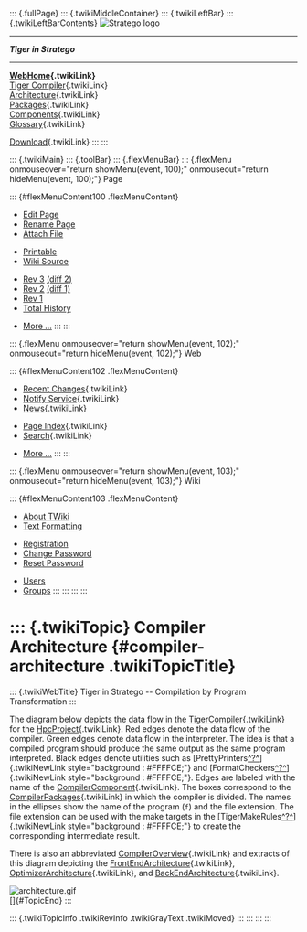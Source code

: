 ::: {.fullPage}
::: {.twikiMiddleContainer}
::: {.twikiLeftBar}
::: {.twikiLeftBarContents}
![Stratego
logo](../pub/Stratego/StrategoLogo/StrategoLogoTextlessWhite-100px.png)

------------------------------------------------------------------------

***Tiger in Stratego***

------------------------------------------------------------------------

**[WebHome](WebHome){.twikiLink}**\
[Tiger Compiler](TigerCompiler){.twikiLink}\
[Architecture](CompilerArchitecture){.twikiLink}\
[Packages](CompilerPackages){.twikiLink}\
[Components](CompilerComponent){.twikiLink}\
[Glossary](WebGlossary){.twikiLink}

[Download](DownloadAndInstallation){.twikiLink}
:::
:::

::: {.twikiMain}
::: {.toolBar}
::: {.flexMenuBar}
::: {.flexMenu onmouseover="return showMenu(event, 100);" onmouseout="return hideMenu(event, 100);"}
Page

::: {#flexMenuContent100 .flexMenuContent}
-   [Edit
    Page](http://www.program-transformation.org/edit/Tiger/CompilerArchitecture?t=1536825753)
-   [Rename
    Page](http://www.program-transformation.org/rename/Tiger/CompilerArchitecture)
-   [Attach
    File](http://www.program-transformation.org/attach/Tiger/CompilerArchitecture)

<!-- -->

-   [Printable](http://www.program-transformation.org/view/Tiger/CompilerArchitecture?skin=print.pattern)
-   [Wiki
    Source](http://www.program-transformation.org/view/Tiger/CompilerArchitecture?skin=text&raw=on&contenttype=text/plain)

<!-- -->

-   [Rev
    3](http://www.program-transformation.org/view/Tiger/CompilerArchitecture?rev=1.3)
    [(diff 2)](http://www.program-transformation.org/rdiff/Tiger/CompilerArchitecture?rev1=1.3&rev2=1.2)
-   [Rev
    2](http://www.program-transformation.org/view/Tiger/CompilerArchitecture?rev=1.2)
    [(diff 1)](http://www.program-transformation.org/rdiff/Tiger/CompilerArchitecture?rev1=1.2&rev2=1.1)
-   [Rev
    1](http://www.program-transformation.org/view/Tiger/CompilerArchitecture?rev=1.1)
-   [Total
    History](http://www.program-transformation.org/rdiff/Tiger/CompilerArchitecture)

<!-- -->

-   [More
    \...](http://www.program-transformation.org/oops/Tiger/CompilerArchitecture?template=oopsmore&param1=1.3&param2=1.3)
:::
:::

::: {.flexMenu onmouseover="return showMenu(event, 102);" onmouseout="return hideMenu(event, 102);"}
Web

::: {#flexMenuContent102 .flexMenuContent}
-   [Recent Changes](WebChanges){.twikiLink}
-   [Notify Service](WebNotify){.twikiLink}
-   [News](WebNews){.twikiLink}

<!-- -->

-   [Page Index](WebIndex){.twikiLink}
-   [Search](WebSearch){.twikiLink}

<!-- -->

-   [More
    \...](http://www.program-transformation.org/oops/Tiger/CompilerArchitecture?template=oopsmore&param1=1.3&param2=1.3)
:::
:::

::: {.flexMenu onmouseover="return showMenu(event, 103);" onmouseout="return hideMenu(event, 103);"}
Wiki

::: {#flexMenuContent103 .flexMenuContent}
-   [About
    TWiki](http://www.program-transformation.org/view/TWiki/WebHome)
-   [Text
    Formatting](http://www.program-transformation.org/view/TWiki/TextFormattingRules)

<!-- -->

-   [Registration](http://www.program-transformation.org/view/TWiki/TWikiRegistration)
-   [Change
    Password](http://www.program-transformation.org/view/TWiki/ChangePassword)
-   [Reset
    Password](http://www.program-transformation.org/view/TWiki/ResetPassword)

<!-- -->

-   [Users](http://www.program-transformation.org/view/Main/TWikiUsers)
-   [Groups](http://www.program-transformation.org/view/Main/TWikiGroups)
:::
:::
:::
:::

::: {.twikiTopic}
Compiler Architecture {#compiler-architecture .twikiTopicTitle}
=====================

::: {.twikiWebTitle}
Tiger in Stratego \-- Compilation by Program Transformation
:::

The diagram below depicts the data flow in the
[TigerCompiler](TigerCompiler){.twikiLink} for the
[HpcProject](HpcProject){.twikiLink}. Red edges denote the data flow of
the compiler. Green edges denote data flow in the interpreter. The idea
is that a compiled program should produce the same output as the same
program interpreted. Black edges denote utilities such as
[PrettyPrinters[^?^](http://www.program-transformation.org/edit/Tiger/PrettyPrinters?topicparent=Tiger.CompilerArchitecture)]{.twikiNewLink
style="background : #FFFFCE;"} and
[FormatCheckers[^?^](http://www.program-transformation.org/edit/Tiger/FormatCheckers?topicparent=Tiger.CompilerArchitecture)]{.twikiNewLink
style="background : #FFFFCE;"}. Edges are labeled with the name of the
[CompilerComponent](CompilerComponent){.twikiLink}. The boxes correspond
to the [CompilerPackages](CompilerPackages){.twikiLink} in which the
compiler is divided. The names in the ellipses show the name of the
program (`f`) and the file extension. The file extension can be used
with the make targets in the
[TigerMakeRules[^?^](http://www.program-transformation.org/edit/Tiger/TigerMakeRules?topicparent=Tiger.CompilerArchitecture)]{.twikiNewLink
style="background : #FFFFCE;"} to create the corresponding intermediate
result.

There is also an abbreviated
[CompilerOverview](CompilerOverview){.twikiLink} and extracts of this
diagram depicting the
[FrontEndArchitecture](FrontEndArchitecture){.twikiLink},
[OptimizerArchitecture](OptimizerArchitecture){.twikiLink}, and
[BackEndArchitecture](BackEndArchitecture){.twikiLink}.

![architecture.gif](http://www.cs.uu.nl/~visser/teach/hpc/architecture.gif)\
[]{#TopicEnd}
:::

::: {.twikiTopicInfo .twikiRevInfo .twikiGrayText .twikiMoved}
:::
:::
:::
:::
